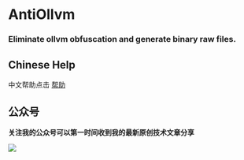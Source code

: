 # AntiOllvm
### Eliminate ollvm obfuscation  and generate binary raw files.

## Chinese Help
中文帮助点击 [帮助](README_CN.md)

## 公众号
**关注我的公众号可以第一时间收到我的最新原创技术文章分享**

![](https://cdn.jsdelivr.net/gh/sanfengAndroid/sanfengAndroid.github.io@main/images/wechat_channel.png)


